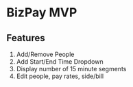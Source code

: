 # BizPay MVP

## Features
1. Add/Remove People
2. Add Start/End Time Dropdown
3. Display number of 15 minute segments
4. Edit people, pay rates, side/bill
